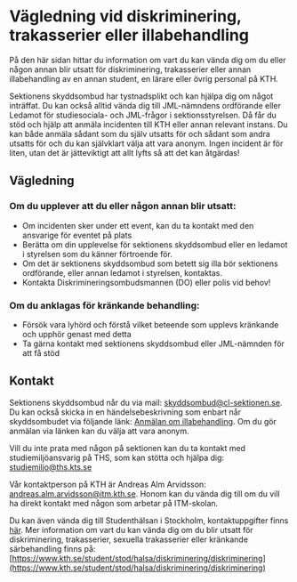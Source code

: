 # Vägledning vid diskriminering, trakasserier eller illabehandling

På den här sidan hittar du information om vart du kan vända dig om du eller någon annan blir utsatt för diskriminering, trakasserier eller annan illabehandling av en annan student, en lärare eller övrig personal på KTH.

Sektionens skyddsombud har tystnadsplikt och kan hjälpa dig om något inträffat. Du kan också alltid vända dig till JML-nämndens ordförande eller Ledamot för studiesociala- och JML-frågor i sektionsstyrelsen. Då får du stöd och hjälp att anmäla incidenten till KTH eller annan relevant instans. Du kan både anmäla sådant som du själv utsatts för och sådant som andra utsatts för och du kan självklart välja att vara anonym. Ingen incident är för liten, utan det är jätteviktigt att allt lyfts så att det kan åtgärdas!

## Vägledning

### Om du upplever att du eller någon annan blir utsatt:

- Om incidenten sker under ett event, kan du ta kontakt med den ansvarige för eventet på plats
- Berätta om din upplevelse för sektionens skyddsombud eller en ledamot i styrelsen som du känner förtroende för.
- Om det är sektionens skyddsombud som betett sig illa bör sektionens ordförande, eller annan ledamot i styrelsen, kontaktas.
- Kontakta Diskrimineringsombudsmannen (DO) eller polis vid behov!

### Om du anklagas för kränkande behandling:

- Försök vara lyhörd och förstå vilket beteende som upplevs kränkande och upphör genast med detta
- Ta gärna kontakt med sektionens skyddsombud eller JML-nämnden för att få stöd

## Kontakt

Sektionens skyddsombud når du via mail: [skyddsombud@cl-sektionen.se](mailto:skyddsombud@cl-sektionen.se). Du kan också skicka in en händelsebeskrivning som enbart når skyddsombudet via följande länk: [Anmälan om illabehandling](https://forms.gle/28p5Y6c4ToNe4K9t6). Om du gör anmälan via länken kan du välja att vara anonym.

Vill du inte prata med någon på sektionen kan du ta kontakt med studiemiljöansvarig på THS, som kan stötta och hjälpa dig: studiemiljo@ths.kts.se

Vår kontaktperson på KTH är Andreas Alm Arvidsson: [andreas.alm.arvidsson@itm.kth.se](mailto:andreas.alm.arvidsson@itm.kth.se). Honom kan du vända dig till om du vill ha direkt kontakt med någon som arbetar på ITM-skolan.

Du kan även vända dig till Studenthälsan i Stockholm, kontaktuppgifter finns [här](https://www.kth.se/student/stod/halsa/studenthalsan/kontakta-studenthalsan-i-stockholm-1.409903).
Mer information om vart du kan vända dig om du blir utsatt för diskriminering, trakasserier, sexuella trakasserier eller kränkande särbehandling finns på: [https://www.kth.se/student/stod/halsa/diskriminering/diskriminering](https://www.kth.se/student/stod/halsa/diskriminering/diskriminering)
